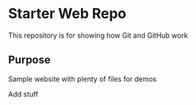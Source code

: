 # Starter Web Repo

This repository is for showing how Git and GitHub work

## Purpose

Sample website with plenty of files for demos

Add stuff